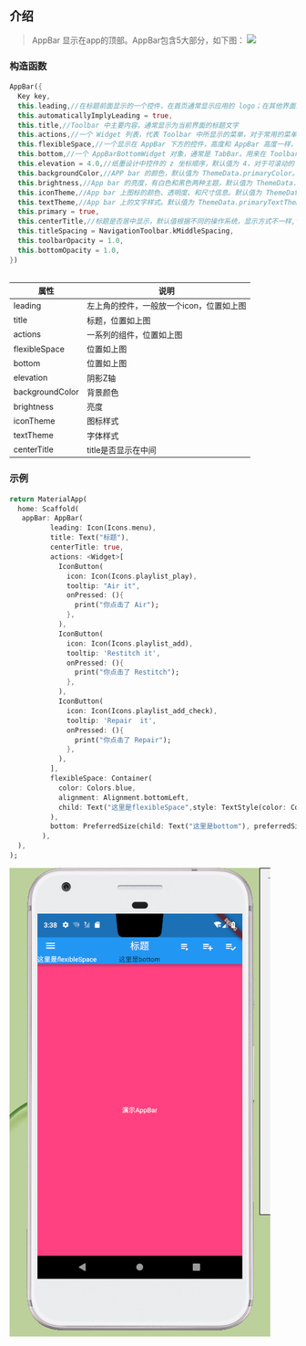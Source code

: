 
## 介绍
> AppBar 显示在app的顶部。AppBar包含5大部分，如下图：
![](/img/appBar.png)

### 构造函数
```dart
AppBar({
  Key key,
  this.leading,//在标题前面显示的一个控件，在首页通常显示应用的 logo；在其他界面通常显示为返回按钮
  this.automaticallyImplyLeading = true,
  this.title,//Toolbar 中主要内容，通常显示为当前界面的标题文字
  this.actions,//一个 Widget 列表，代表 Toolbar 中所显示的菜单，对于常用的菜单，通常使用 IconButton 来表示；对于不常用的菜单通常使用 PopupMenuButton 来显示为三个点，点击后弹出二级菜单
  this.flexibleSpace,//一个显示在 AppBar 下方的控件，高度和 AppBar 高度一样，可以实现一些特殊的效果，该属性通常在SliverAppBar 中使用
  this.bottom,//一个 AppBarBottomWidget 对象，通常是 TabBar。用来在 Toolbar 标题下面显示一个 Tab 导航栏
  this.elevation = 4.0,//纸墨设计中控件的 z 坐标顺序，默认值为 4，对于可滚动的 SliverAppBar，当 SliverAppBar 和内容同级的时候，该值为 0， 当内容滚动 SliverAppBar 变为 Toolbar 的时候，修改 elevation 的值
  this.backgroundColor,//APP bar 的颜色，默认值为 ThemeData.primaryColor。改值通常和下面的三个属性一起使用
  this.brightness,//App bar 的亮度，有白色和黑色两种主题，默认值为 ThemeData.primaryColorBrightness
  this.iconTheme,//App bar 上图标的颜色、透明度、和尺寸信息。默认值为 ThemeData.primaryIconTheme
  this.textTheme,//App bar 上的文字样式。默认值为 ThemeData.primaryTextTheme
  this.primary = true,
  this.centerTitle,//标题是否居中显示，默认值根据不同的操作系统，显示方式不一样,true居中 false居左
  this.titleSpacing = NavigationToolbar.kMiddleSpacing,
  this.toolbarOpacity = 1.0,
  this.bottomOpacity = 1.0,
})
 
```
 | 属性            | 说明                                     |
 | --------------- | ---------------------------------------- |
 | leading         | 左上角的控件，一般放一个icon，位置如上图 |
 | title           | 标题，位置如上图                         |
 | actions         | 一系列的组件，位置如上图                 |
 | flexibleSpace   | 位置如上图                               |
 | bottom          | 位置如上图                               |
 | elevation       | 阴影Z轴                                  |
 | backgroundColor | 背景颜色                                 |
 | brightness      | 亮度                                     |
 | iconTheme       | 图标样式                                 |
 | textTheme       | 字体样式                                 |
 | centerTitle     | title是否显示在中间                      |

### 示例
```dart
return MaterialApp(
  home: Scaffold(
   appBar: AppBar(
          leading: Icon(Icons.menu),
          title: Text("标题"),
          centerTitle: true,
          actions: <Widget>[
            IconButton(
              icon: Icon(Icons.playlist_play),
              tooltip: "Air it",
              onPressed: (){
                print("你点击了 Air");
              },
            ),
            IconButton(
              icon: Icon(Icons.playlist_add),
              tooltip: 'Restitch it',
              onPressed: (){
                print("你点击了 Restitch");
              },
            ),
            IconButton(
              icon: Icon(Icons.playlist_add_check),
              tooltip: 'Repair  it',
              onPressed: (){
                print("你点击了 Repair");
              },
            ),
          ],
          flexibleSpace: Container(
            color: Colors.blue,
            alignment: Alignment.bottomLeft,
            child: Text("这里是flexibleSpace",style: TextStyle(color: Colors.white),),
          ),
          bottom: PreferredSize(child: Text("这里是bottom"), preferredSize: null),
        ),
  ),
);
```
![](img/appBarDemo.png)